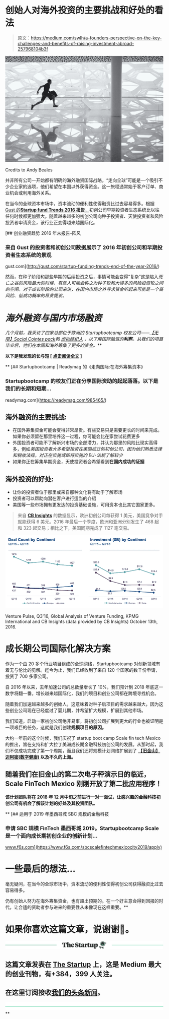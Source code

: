 # 创始人对海外投资的主要挑战和好处的看法

> 原文：<https://medium.com/swlh/a-founders-perspective-on-the-key-challenges-and-benefits-of-raising-investment-abroad-257968104b3f>

![](img/378c5680defe728d4918fea8601cd968.png)

Credits to Andy Beales

并非所有公司一开始都有明确的海外融资国际战略。“走向全球”可能是一个吸引不少企业家的选项，他们希望在本国以外获得资金。这一旅程通常始于客户订单、商业机会或利用海外关系。

在当今的全球资本市场中，资本流动的便利性使得融资比过去容易得多。根据 [Gust 的**Startup fund Trends 2016 报告**，](http://gust.com/startup-funding-trends-end-of-the-year-2016/)初创公司早期投资者生态系统比以往任何时候都更加强大。随着越来越多的初创公司向种子投资者、天使投资者和风险投资者申请资金，该行业正变得越来越国际化。

[](http://gust.com/startup-funding-trends-end-of-the-year-2016/) [## 创业融资趋势 2016 年末报告-阵风

### 来自 Gust 的投资者和初创公司数据展示了 2016 年初创公司和早期投资者生态系统的景观

gust.com](http://gust.com/startup-funding-trends-end-of-the-year-2016/) 

然而，在种子阶段和那些早期的后续投资之后，事情可能会变得“复杂”这是陷入*死亡之谷的风险最大的时候，有些人可能会称之为种子轮和大得多的风险投资轮之间的空间。对于成长阶段的公司来说，在国内市场之外寻求资金听起来可能是一个高风险、低成功概率的昂贵提议。*

# *海外融资与国内市场融资*

*几个月前，我采访了四家总部位于欧洲的 Startupbootcamp 校友公司——[*【无限】*](https://limitlessapp.io/)*[*Social Coin*](http://www.thesocialcoin.com/)*[*tes pack*](https://www.tespack.com/)*和* [*虚拟经纪人*](https://virtualbroker.bg/en) ，以了解国际融资的**利弊**。从我们的项目毕业后，他们在本国和海外筹集了更多的资金。***

****以下是我发现的长与短** [ [**点击阅读全文**](https://readymag.com/startupbootcamp/raising-capital-abroad/) ]**

**[](https://readymag.com/985465/) [## Startupbootcamp | Readymag 的《走向国际:在海外筹集资本》

### Startupbootcamp 的校友们正在分享国际资助的起起落落。以下是我们的长期和短期…

readymag.com](https://readymag.com/985465/) 

## 海外融资的主要挑战:

*   在国外筹集资金可能会变得非常昂贵。有些交易只是需要更长的时间来完成。如果你必须留在那里培养这一过程，你可能会比在家尝试花费更多
*   外国投资者可能不了解新兴市场的全部潜力，并认为那里的风险比现实高得多，例如*美国投资者大多希望投资在美国成立的初创公司，因为他们熟悉法律和税收法规，对正在实施或即将实施的 EU-法规了解较少*
*   如果你正在筹集早期资金，天使投资者会希望看到**在国内成功的证据**

## 海外投资的好处:

*   让你的投资者位于那里或来自那种文化将有助于了解市场
*   投资者可以帮助向潜在客户进行适当的介绍
*   美国等一些市场拥有更发达的投资基础设施，可用资本也比其它国家更多。

> 来自 [**CB Insights**](https://www.cbinsights.com/research-q3-venture-pulse) 的数据显示，欧洲初创公司每获得 1 美元，美国竞争对手就能获得 6 美元。2016 年最后一个季度，欧洲和亚洲分别发生了 468 起和 323 起交易；相比之下，美国同期完成了 1127 笔交易。

![](img/10a9609ccae79bf5df3ed70f55c24d2b.png)

Venture Pulse, Q3'16, Global Analysis of Venture Funding, KPMG International and CB Insights (data provided by CB Insights) October 13th, 2016.

# 成长期公司国际化解决方案

作为一个由 20 多个行业项目组成的全球网络，Startupbootcamp 对创新领域有着无与伦比的见解。迄今为止，我们已经收到了来自 120 个国家的数千份申请，投资了 700 多家公司。

自 2016 年以来，去年加速公司的总数量增长了 10%，我们预计到 2018 年底这一数字将翻一番。增长越来越国际化，我们的项目和创业公司都在跨境寻找机会。

随着我们加速越来越多的创始人，这意味着对种子后项目的需求越来越大，因为这些创业公司现在已经度过了婴儿期，并希望扩大规模，扩展到其他市场。

我们知道，启动一家初创公司绝非易事，将初创公司扩展到更大的行业也被证明是一项艰巨的任务，这就是我们创建**规模项目的原因。**

大约一年前的这个时候，我们庆祝了 startup boot camp Scale fin tech Mexico 的推出，旨在支持和扩大拉丁美洲成长期金融科技初创公司的发展。从那时起，我们不仅成功完成了第一个周期，而且我们还将规模计划网络扩展到了 [**【旧金山】**](https://www.startupbootcamp.org/accelerator/scale-san-francisco/)**[**迈阿密(数字健康)**](https://www.startupbootcamp.org/accelerator/scale-digital-health-miami/) 以及不久的上海。**

## **随着我们在旧金山的第二次电子秤演示日的临近，Scale FinTech Mexico 刚刚开放了第二批应用程序！**

**该计划团队将在 2018 年 12 月中旬之前进行一对一面试，让感兴趣的金融科技初创公司有机会了解该计划的好处及其投资团队。**

**[](https://www.f6s.com/sbcscalefintechmexicocity2019/apply) [## 适用于 2019 年墨西哥城 SBC 规模的金融科技

### 申请 SBC 规模 FinTech 墨西哥城 2019。Startupbootcamp Scale 是一个面向成长期初创企业的创新计划…

www.f6s.com](https://www.f6s.com/sbcscalefintechmexicocity2019/apply) 

# 一些最后的想法…

毫无疑问，在当今的全球市场中，资本流动的便利性使得初创公司获得融资比过去容易得多。

仍有创始人努力在海外筹集资金，也有超出预期的。在一个好主意会得到回报的时代，让合适的资助者参与进来的重要性从未像现在这样重要。** 

# **如果你喜欢这篇文章，说谢谢👏。**

**[![](img/308a8d84fb9b2fab43d66c117fcc4bb4.png)](https://medium.com/swlh)**

## **这篇文章发表在 [The Startup](https://medium.com/swlh) 上，这是 Medium 最大的创业刊物，有+384，399 人关注。**

## **在这里订阅接收[我们的头条新闻](http://growthsupply.com/the-startup-newsletter/)。**

**[![](img/b0164736ea17a63403e660de5dedf91a.png)](https://medium.com/swlh)****